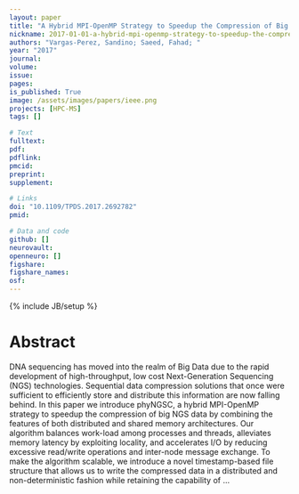 ```yaml
---
layout: paper
title: "A Hybrid MPI-OpenMP Strategy to Speedup the Compression of Big Next-Generation Sequencing Datasets"
nickname: 2017-01-01-a-hybrid-mpi-openmp-strategy-to-speedup-the-compression-of-big-next-generation-sequencing-datasets
authors: "Vargas-Perez, Sandino; Saeed, Fahad; "
year: "2017"
journal: 
volume: 
issue:
pages: 
is_published: True
image: /assets/images/papers/ieee.png
projects: [HPC-MS]
tags: []

# Text
fulltext:
pdf:
pdflink:
pmcid:
preprint: 
supplement:

# Links
doi: "10.1109/TPDS.2017.2692782"
pmid:

# Data and code
github: []
neurovault:
openneuro: []
figshare:
figshare_names:
osf:
---
```

{% include JB/setup %}

# Abstract

DNA sequencing has moved into the realm of Big Data due to the rapid development of high-throughput, low cost Next-Generation Sequencing (NGS) technologies. Sequential data compression solutions that once were sufficient to efficiently store and distribute this information are now falling behind. In this paper we introduce phyNGSC, a hybrid MPI-OpenMP strategy to speedup the compression of big NGS data by combining the features of both distributed and shared memory architectures. Our algorithm balances work-load among processes and threads, alleviates memory latency by exploiting locality, and accelerates I/O by reducing excessive read/write operations and inter-node message exchange. To make the algorithm scalable, we introduce a novel timestamp-based file structure that allows us to write the compressed data in a distributed and non-deterministic fashion while retaining the capability of …
